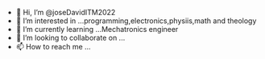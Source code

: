 - 👋 Hi, I’m @joseDavidITM2022
- 👀 I’m interested in ...programming,electronics,physiis,math and theology
- 🌱 I’m currently learning ...Mechatronics engineer
- 💞️ I’m looking to collaborate on ...
- 📫 How to reach me ...

<!---
joseDavidITM2022/joseDavidITM2022 is a ✨ special ✨ repository because its `README.md` (this file) appears on your GitHub profile.
You can click the Preview link to take a look at your changes.
--->
